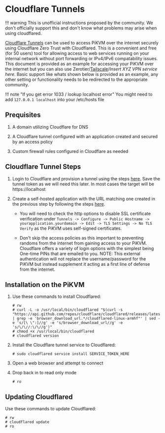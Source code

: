# Cloudflare Tunnels

!!! warning
	This is unofficial instructions proposed by the community. We don't officially support this and don't know what problems may arise when using cloudflared.

[Cloudflare Tunnels](https://developers.cloudflare.com/cloudflare-one/connections/connect-apps/) can be used to access PiKVM over the internet securely using Cloudflare Zero Trust with Cloudflared. This is a convenient and free (for 50 users) tool for allowing access to web services running on your internal network without port forwarding or IPv4/IPv6 compatability issues. This document is provided as an example for accessing your PiKVM over the internet but you can also use Zerotier/[Tailscale](tailscale.md)/*Insert XYZ VPN service here*. Basic support like whats shown below is provided as an example, any other setting or functionality needs to be redirected to the appropriate community.

!!! note "If you get error 1033 / lookup localhost error"
    You might need to add `127.0.0.1 localhost` into your /etc/hosts file

## Prequisites
  
1. A domain utilizing Cloudflare for DNS

2. A Cloudflare tunnel configured with an application created and secured by an access policy

3. Custom firewall rules configured in Cloudflare as needed


## Cloudflare Tunnel Steps

1. Login to Cloudflare and provision a tunnel using the steps [here](https://developers.cloudflare.com/cloudflare-one/connections/connect-apps/install-and-setup/tunnel-guide/remote/). Save the tunnel token as we will need this later. In most cases the target will be https://localhost 

2. Create a self-hosted application with the URL matching one created in the previous step by following the steps [here](https://developers.cloudflare.com/cloudflare-one/applications/configure-apps/self-hosted-apps/). 

   * You will need to check the http options to disable SSL certificate verification under `Tunnels -> Configure -> Public Hostname -> yourapplication.yourdomain -> Edit -> TLS Settings -> No TLS Verify` as the PiKVM uses self-signed certificates.

   * Don't skip the access policies as this important to preventing randoms from the internet from gaining access to your PiKVM. Cloudflare offers a variety of login options with the simplest being One-time PINs that are emailed to you. NOTE: This external authentication will not replace the username/password for the PiKVM but instead supplement it acting as a first line of defense from the internet.
  

## Installation on the PiKVM

1. Use these commands to install Cloudflared:

    ```
    # rw
    # curl -L -o /usr/local/bin/cloudflared "$(curl -s "https://api.github.com/repos/cloudflare/cloudflared/releases/latest" | grep -e 'browser_download_url.*/cloudflared-linux-armhf"' | sed -e 's/[\ \":]//g' -e 's/browser_download_url//g' -e 's/\/\//:\/\//g')"
    # chmod +x /usr/local/bin/cloudflared
    # cloudflared version
    ```
    
2. Install the Cloudflare tunnel service to Cloudflared:
   
    ```
    # sudo cloudflared service install SERVICE_TOKEN_HERE
    ```
    

3. Open a web browser and attempt to connect

4. Drop back in to read only mode
   
    ```
    # ro
    ```

## Updating Cloudflared

Use these commands to update Cloudflared:
  
```
# rw
# cloudflared update
# ro
```
